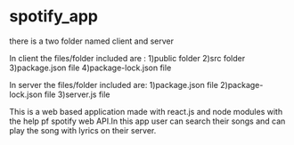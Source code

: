# spotify_app

there is a two folder named client and server

In client the files/folder included are :
  1)public folder
  2)src folder
  3)package.json file
  4)package-lock.json file

In server the files/folder included are:
  1)package.json file
  2)package-lock.json file
  3)server.js file


This is a web based application made with react.js and node modules with the help pf spotify web API.In this app user can search their songs and can play the song with lyrics on their server.
